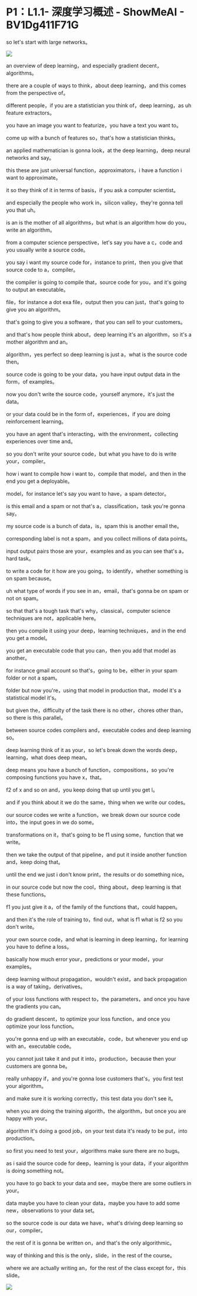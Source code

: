 # P1：L1.1- 深度学习概述 - ShowMeAI - BV1Dg411F71G

so let's start with large networks。

![](img/0fc818646033f47581162e0429bf264c_1.png)

an overview of deep learning，and especially gradient decent，algorithms。

there are a couple of ways to think，about deep learning，and this comes from the perspective of。

different people，if you are a statistician you think of，deep learning，as uh feature extractors。

you have an image you want to featurize，you have a text you want to。

come up with a bunch of features so，that's how a statistician thinks。

an applied mathematician is gonna look，at the deep learning，deep neural networks and say。

this these are just universal function，approximators，i have a function i want to approximate。

it so they think of it in terms of basis，if you ask a computer scientist。

and especially the people who work in，silicon valley，they're gonna tell you that uh。

is an is the mother of all algorithms，but what is an algorithm how do you，write an algorithm。

from a computer science perspective，let's say you have a c，code and you usually write a source code。

you say i want my source code for，instance to print，then you give that source code to a，compiler。

the compiler is going to compile that，source code for you，and it's going to output an executable。

file，for instance a dot exa file，output then you can just，that's going to give you an algorithm。

that's going to give you a software，that you can sell to your customers。

and that's how people think about，deep learning it's an algorithm，so it's a mother algorithm and an。

algorithm，yes perfect so deep learning is just a，what is the source code then。

source code is going to be your data，you have input output data in the form，of examples。

now you don't write the source code，yourself anymore，it's just the data。

or your data could be in the form of，experiences，if you are doing reinforcement learning。

you have an agent that's interacting，with the environment，collecting experiences over time and。

so you don't write your source code，but what you have to do is write your，compiler。

how i want to compile how i want to，compile that model，and then in the end you get a deployable。

model，for instance let's say you want to have，a spam detector。

is this email and a spam or not that's a，classification，task you're gonna say。

my source code is a bunch of data，is，spam this is another email the。

corresponding label is not a spam，and you collect millions of data points。

input output pairs those are your，examples and as you can see that's a，hard task。

to write a code for it how are you going，to identify，whether something is on spam because。

uh what type of words if you see in an，email，that's gonna be on spam or not on spam。

so that that's a tough task that's why，classical，computer science techniques are not，applicable here。

then you compile it using your deep，learning techniques，and in the end you get a model。

you get an executable code that you can，then you add that model as another。

for instance gmail account so that's，going to be，either in your spam folder or not a spam。

folder but now you're，using that model in production that，model it's a statistical model it's。

but given the，difficulty of the task there is no other，chores other than，so there is this parallel。

between source codes compilers and，executable codes and deep learning so。

deep learning think of it as your，so let's break down the words deep，learning，what does deep mean。

deep means you have a bunch of function，compositions，so you're composing functions you have x，that。

f2 of x and so on and，you keep doing that up until you get l。

and if you think about it we do the same，thing when we write our codes。

our source codes we write a function，we break down our source code into，the input goes in we do some。

transformations on it，that's going to be f1 using some，function that we write。

then we take the output of that pipeline，and put it inside another function and，keep doing that。

until the end we just i don't know print，the results or do something nice。

in our source code but now the cool，thing about，deep learning is that these functions。

f1 you just give it a，of the family of the functions that，could happen。

and then it's the role of training to，find out，what is f1 what is f2 so you don't write。

your own source code，and what is learning in deep learning，for learning you have to define a loss。

basically how much error your，predictions or your model，your examples。

deep learning without propagation，wouldn't exist，and back propagation is a way of taking，derivatives。

of your loss functions with respect to，the parameters，and once you have the gradients you can。

do gradient descent，to optimize your loss function，and once you optimize your loss function。

you're gonna end up with an executable，code，but whenever you end up with an，executable code。

you cannot just take it and put it into，production，because then your customers are gonna be。

really unhappy if，and you're gonna lose customers that's，you first test your algorithm。

and make sure it is working correctly，this test data you don't see it。

when you are doing the training algorith，the algorithm，but once you are happy with your。

algorithm it's doing a good job，on your test data it's ready to be put，into production。

so first you need to test your，algorithms make sure there are no bugs。

as i said the source code for deep，learning is your data，if your algorithm is doing something not。

you have to go back to your data and see，maybe there are some outliers in your。

data maybe you have to clean your data，maybe you have to add some new，observations to your data set。

so the source code is our data we have，what's driving deep learning so our，compiler。

the rest of it is gonna be written on，and that's the only algorithmic。

way of thinking and this is the only，slide，in the rest of the course。

where we are actually writing an，for the rest of the class except for，this slide。



![](img/0fc818646033f47581162e0429bf264c_3.png)